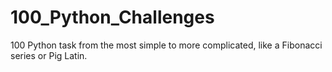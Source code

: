 # 100_Python_Challenges
100 Python task from the most simple to more complicated, like a Fibonacci series or Pig Latin. 
